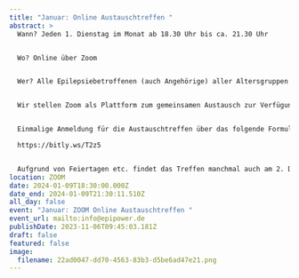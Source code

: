 ```yaml
---
title: "Januar: Online Austauschtreffen "
abstract: >
  Wann? Jeden 1. Dienstag im Monat ab 18.30 Uhr bis ca. 21.30 Uhr


  Wo? Online über Zoom


  Wer? Alle Epilepsiebetroffenen (auch Angehörige) aller Altersgruppen


  Wir stellen Zoom als Plattform zum gemeinsamen Austausch zur Verfügung. Die Teilnehmer können in themenspezifische Breakoutsessions, um über alle verschiedenen Themen rund um Epilepsie, aber auch Privates zu diskutieren. Wir haben eine sehr lockere Atmosphäre und jeder kann kommen und gehen, wie es persönlich am angenehmsten ist.


  Einmalige Anmeldung für die Austauschtreffen über das folgende Formular:

  https://bitly.ws/T2z5


  Aufgrund von Feiertagen etc. findet das Treffen manchmal auch am 2. Dienstag statt. Das kann aber den jeweiligen Treffen unter Events entnommen werden.
location: ZOOM
date: 2024-01-09T18:30:00.000Z
date_end: 2024-01-09T21:30:11.510Z
all_day: false
event: "Januar: ZOOM Online Austauschtreffen "
event_url: mailto:info@epipower.de
publishDate: 2023-11-06T09:45:03.181Z
draft: false
featured: false
image:
  filename: 22ad0047-dd70-4563-83b3-d5be6ad47e21.png
---
```

